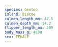 ```yaml
---
species: Gentoo
island: Biscoe
culmen_length_mm: 47.5
culmen_depth_mm: 14.2
flipper_length_mm: 209
body_mass_g: 4600
sex: FEMALE
---
```

